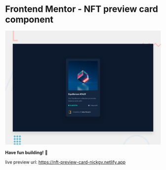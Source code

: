 # Frontend Mentor - NFT preview card component

![Design preview for the NFT preview card component coding challenge](./design/desktop-preview.jpg)



**Have fun building!** 🚀

live preview url: https://nft-preview-card-nickgv.netlify.app
